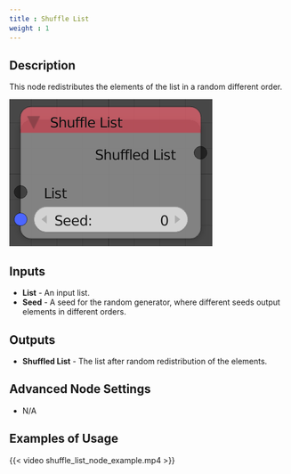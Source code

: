 ```yaml
---
title : Shuffle List
weight : 1
---
```


## Description

This node redistributes the elements of the list in a random different
order.

![image](shuffle_list_node.png)

## Inputs

- **List** - An input list.
- **Seed** - A seed for the random generator, where different seeds
    output elements in different orders.

## Outputs

- **Shuffled List** - The list after random redistribution of the
    elements.

## Advanced Node Settings

- N/A

## Examples of Usage

{{< video shuffle_list_node_example.mp4 >}}
